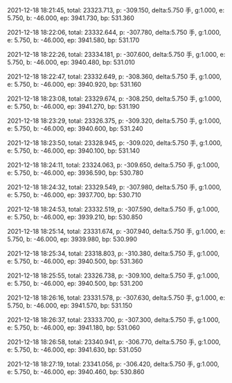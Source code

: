 2021-12-18 18:21:45, total: 23323.713, p: -309.150, delta:5.750 手, g:1.000, e: 5.750, b: -46.000, ep: 3941.730, bp: 531.360

2021-12-18 18:22:06, total: 23332.644, p: -307.780, delta:5.750 手, g:1.000, e: 5.750, b: -46.000, ep: 3941.580, bp: 531.170

2021-12-18 18:22:26, total: 23334.181, p: -307.600, delta:5.750 手, g:1.000, e: 5.750, b: -46.000, ep: 3940.480, bp: 531.010

2021-12-18 18:22:47, total: 23332.649, p: -308.360, delta:5.750 手, g:1.000, e: 5.750, b: -46.000, ep: 3940.920, bp: 531.160

2021-12-18 18:23:08, total: 23329.674, p: -308.250, delta:5.750 手, g:1.000, e: 5.750, b: -46.000, ep: 3941.270, bp: 531.190

2021-12-18 18:23:29, total: 23326.375, p: -309.320, delta:5.750 手, g:1.000, e: 5.750, b: -46.000, ep: 3940.600, bp: 531.240

2021-12-18 18:23:50, total: 23328.945, p: -309.020, delta:5.750 手, g:1.000, e: 5.750, b: -46.000, ep: 3940.100, bp: 531.140

2021-12-18 18:24:11, total: 23324.063, p: -309.650, delta:5.750 手, g:1.000, e: 5.750, b: -46.000, ep: 3936.590, bp: 530.780

2021-12-18 18:24:32, total: 23329.549, p: -307.980, delta:5.750 手, g:1.000, e: 5.750, b: -46.000, ep: 3937.700, bp: 530.710

2021-12-18 18:24:53, total: 23332.519, p: -307.590, delta:5.750 手, g:1.000, e: 5.750, b: -46.000, ep: 3939.210, bp: 530.850

2021-12-18 18:25:14, total: 23331.674, p: -307.940, delta:5.750 手, g:1.000, e: 5.750, b: -46.000, ep: 3939.980, bp: 530.990

2021-12-18 18:25:34, total: 23318.803, p: -310.380, delta:5.750 手, g:1.000, e: 5.750, b: -46.000, ep: 3940.500, bp: 531.360

2021-12-18 18:25:55, total: 23326.738, p: -309.100, delta:5.750 手, g:1.000, e: 5.750, b: -46.000, ep: 3940.500, bp: 531.200

2021-12-18 18:26:16, total: 23331.578, p: -307.630, delta:5.750 手, g:1.000, e: 5.750, b: -46.000, ep: 3941.570, bp: 531.150

2021-12-18 18:26:37, total: 23333.700, p: -307.300, delta:5.750 手, g:1.000, e: 5.750, b: -46.000, ep: 3941.180, bp: 531.060

2021-12-18 18:26:58, total: 23340.941, p: -306.770, delta:5.750 手, g:1.000, e: 5.750, b: -46.000, ep: 3941.630, bp: 531.050

2021-12-18 18:27:19, total: 23341.056, p: -306.420, delta:5.750 手, g:1.000, e: 5.750, b: -46.000, ep: 3940.460, bp: 530.860